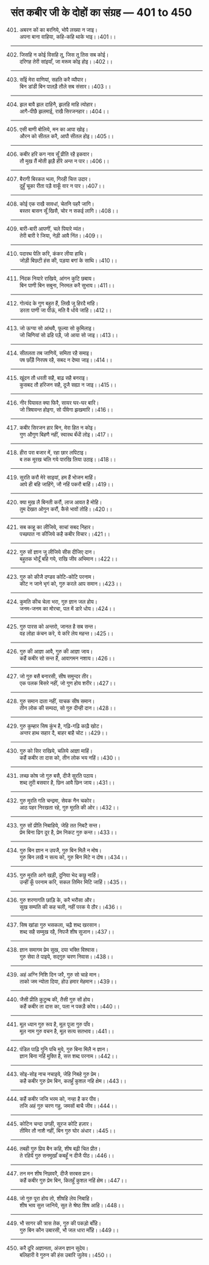 # संत कबीर जी के दोहों का संग्रह — 401 to 450

401. अबरन कों का बरनिये, भोपै लख्या न जाइ।\
     अपना बाना वाहिया, कहि-कहि थाके भाइ।।401।।

---

402. जिसहि न कोई विसहि तू, जिस तू तिस सब कोई।\
     दरिगह तेरी सांइयाँ, जा मरूम कोइ होइ।।402।।

---

403. साँई मेरा वाणियां, सहति करै व्यौपार।\
     बिन डांडी बिन पालड़ै तौले सब संसार।।403।।

---

404. झल बावै झल दाहिनै, झलहि माहि त्योहार।\
     आगै-पीछै झलमाई, राखै सिरजनहार।।404।।

---

405. एसी बाणी बोलिये, मन का आपा खोइ।\
     औरन को सीतल करै, आपौ सीतल होइ।।405।।

---

406. कबीर हरि कग नाव सूँ प्रीति रहै इकवार।\
     तौ मुख तैं मोती झड़ै हीरे अन्त न पार।।406।।

---

407. बैरागी बिरकत भला, गिरही चित्त उदार।\
     दुहुँ चूका रीता पड़ै वाकूँ वार न पार।।407।।

---

408. कोई एक राखै सावधां, चेतनि पहरै जागि।\
     बस्तर बासन सूँ खिसै, चोर न सकई लागि।।408।।

---

409. बारी-बारी आपणीं, चले पियारे म्यंत।\
     तेरी बारी रे जिया, नेड़ी आवै निंत।।409।।

---

410. पदारथ पेलि करि, कंकर लीया हाथि।\
     जोड़ी बिछटी हंस की, पड़या बगां के साथि।।410।।

---

411. निंदक नियारे राखिये, आंगन कुटि छबाय।\
     बिन पाणी बिन सबुना, निरमल करै सुभाय।।411।।

---

412. गोत्यंद के गुण बहुत हैं, लिखै जु हिरदै मांहि।\
     डरता पाणी जा पीऊं, मति वै धोये जाहि।।412।।

---

413. जो ऊग्या सो आंथवै, फूल्या सो कुमिलाइ।\
     जो चिणियां सो ढहि पड़ै, जो आया सो जाइ।।413।।

---

414. सीतलता तब जाणियें, समिता रहै समाइ।\
     पष छाँड़ै निरपष रहै, सबद न देष्या जाइ।।414।।

---

415. खूंदन तौ धरती सहै, बाढ़ सहै बनराइ।\
     कुसबद तौ हरिजन सहै, दूजै सह्या न जाइ।।415।।

---

416. नीर पियावत क्या फिरै, सायर घर-घर बारि।\
     जो त्रिषावन्त होइगा, सो पीवेगा झखमारि।।416।।

---

417. कबीर सिरजन हार बिन, मेरा हित न कोइ।\
     गुण औगुण बिहणै नहीं, स्वारथ बँधी लोइ।।417।।

---

418. हीरा परा बजार में, रहा छार लपिटाइ।\
     ब तक मूरख चलि गये पारखि लिया उठाइ।।418।।

---

419. सुरति करौ मेरे साइयां, हम हैं भोजन माहिं।\
     आपे ही बहि जाहिंगे, जौ नहिं पकरौ बाहिं।।419।।

---

420. क्या मुख लै बिनती करौं, लाज आवत है मोहि।\
     तुम देखत ओगुन करौं, कैसे भावों तोहि।।420।।

---

421. सब काहू का लीजिये, साचां सबद निहार।\
     पच्छपात ना कीजिये कहै कबीर विचार।।421।।

---

422. गुरु सों ज्ञान जु लीजिये सीस दीजिए दान।\
     बहुतक भोदूँ बहि गये, राखि जीव अभिमान।।422।।

---

423. गुरु को कीजै दण्डव कोटि-कोटि परनाम।\
     कीट न जाने भृगं को, गुरु करले आप समान।।423।।

---

424. कुमति कीच चेला भरा, गुरु ज्ञान जल होय।\
     जनम-जनम का मोरचा, पल में डारे धोय।।424।।

---

425. गुरु पारस को अन्तरो, जानत है सब सन्त।\
     वह लोहा कंचन करे, ये करि लेय महन्त।।425।।

---

426. गुरु की आज्ञा आवै, गुरु की आज्ञा जाय।\
     कहैं कबीर सो सन्त हैं, आवागमन नशाय।।426।।

---

427. जो गुरु बसै बनारसी, सीष समुन्दर तीर।\
     एक पलक बिसरे नहीं, जो गुण होय शरीर।।427।।

---

428. गुरु समान दाता नहीं, याचक सीष समान।\
     तीन लोक की सम्पदा, सो गुरु दीन्ही दान।।428।।

---

429. गुरु कुम्हार सिष कुंभ है, गढ़ि-गढ़ि काढ़ै खोट।\
     अन्तर हाथ सहार दै, बाहर बाहै चोट।।429।।

---

430. गुरु को सिर राखिये, चलिये आज्ञा माहिं।\
     कहैं कबीर ता दास को, तीन लोक भय नहिं।।430।।

---

431. लच्छ कोष जो गुरु बसै, दीजै सुरति पठाय।\
     शब्द तुरी बसवार है, छिन आवै छिन जाय।।431।।

---

432. गुरु मूरति गति चन्द्रमा, सेवक नैन चकोर।\
     आठ पहर निरखता रहे, गुरु मूरति की ओर।।432।।

---

433. गुरु सों प्रीति निबाहिये, जेहि तत निबटै सन्त।\
     प्रेम बिना ढिग दूर है, प्रेम निकट गुरु कन्त।।433।।

---

434. गुरु बिन ज्ञान न उपजै, गुरु बिन मिलै न मोष।\
     गुरु बिन लखै न सत्य को, गुरु बिन मिटे न दोष।।434।।

---

435. गुरु मूरति आगे खड़ी, दुनिया भेद कछु नाहिं।\
     उन्हीं कूँ परनाम करि, सकल तिमिर मिटि जाहिं।।435।।

---

436. गुरु शरणागति छाड़ि के, करै भरौसा और।\
     सुख सम्पति की कह चली, नहीं परक ये ठौर।।436।।

---

437. सिष खांडा गुरु भसकला, चढ़ै शब्द खरसान।\
     शब्द सहै सम्मुख रहै, निपजै शीष सुजान।।437।।

---

438. ज्ञान समागम प्रेम सुख, दया भक्ति विश्वास।\
     गुरु सेवा ते पाइये, सद्गुरु चरण निवास।।438।।

---

439. अहं अग्नि निशि दिन जरै, गुरु सो चाहे मान।\
     ताको जम न्योता दिया, होउ हमार मेहमान।।439।।

---

440. जैसी प्रीति कुटुम्ब की, तैसी गुरु सों होय।\
     कहैं कबीर ता दास का, पला न पकड़ै कोय।।440।।

---

441. मूल ध्यान गुरु रूप है, मूल पूजा गुरु पाँव।\
     मूल नाम गुरु वचन है, मूल सत्य सतभाव।।441।।

---

442. पंडित पाढ़ि गुनि पचि मुये, गुरु बिना मिलै न ज्ञान।\
     ज्ञान बिना नहिं मुक्ति है, सत्त शब्द परनाम।।442।।

---

443. सोइ-सोइ नाच नचाइये, जेहि निबहे गुरु प्रेम।\
     कहै कबीर गुरु प्रेम बिन, कतहुँ कुशल नहि क्षेम।।443।।

---

444. कहैं कबीर जजि भरम को, नन्हा है कर पीव।\
     तजि अहं गुरु चरण गहु, जमसों बाचै जीव।।444।।

---

445. कोटिन चन्दा उगही, सूरज कोटि हज़ार।\
     तीमिर तौ नाशै नहीं, बिन गुरु घोर अंधार।।445।।

---

446. तबही गुरु प्रिय बैन कहि, शीष बढ़ी चित प्रीत।\
     ते रहियें गुरु सनमुखाँ कबहूँ न दीजै पीठ।।446।।

---

447. तन मन शीष निछावरै, दीजै सरबस प्रान।\
     कहैं कबीर गुरु प्रेम बिन, कितहूँ कुशल नहिं क्षेम।।447।।

---

448. जो गुरु पूरा होय तो, शीषहि लेय निबाहि।\
     शीष भाव सुत्त जानिये, सुत ते श्रेष्ठ शिष आहि।।448।।

---

449. भौ सागर की त्रास तेक, गुरु की पकड़ो बाँहि।\
     गुरु बिन कौन उबारसी, भौ जल धारा माँहि।।449।।

---

450. करै दूरि अज्ञानता, अंजन ज्ञान सुदेय।\
     बलिहारी वे गुरुन की हंस उबारि जुलेय।।450।।
